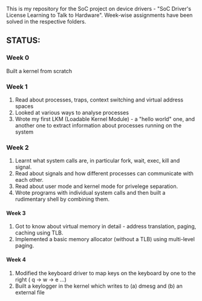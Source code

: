 This is my repository for the SoC project on device drivers - "SoC Driver's License Learning to Talk to Hardware". Week-wise assignments have been solved in the respective folders.

## STATUS:  
### Week 0 <br>
Built a kernel from scratch <br>
### Week 1 <br>
1. Read about processes, traps, context switching and virtual address spaces<br>
2. Looked at various ways to analyse processes <br>
3. Wrote my first LKM (Loadable Kernel Module) - a "hello world" one, and another one to extract information about processes running on the system <br>
### Week 2 <br>
1. Learnt what system calls are, in particular fork, wait, exec, kill and signal. 
2. Read about signals and how different processes can communicate with each other. 
3. Read about user mode and kernel mode for privelege separation. 
4. Wrote programs with individual system calls and then built a rudimentary shell by combining them. <br>
#### Week 3 <br>
1. Got to know about virtual memory in detail - address translation, paging, caching using TLB. <br>
2. Implemented a basic memory allocator (without a TLB) using multi-level paging. <br>
#### Week 4 <br>
1. Modified the keyboard driver to map keys on the keyboard by one to the right ( q -> w -> e ...) <br>
2. Built a keylogger in the kernel which writes to (a) dmesg and (b) an external file <br>
